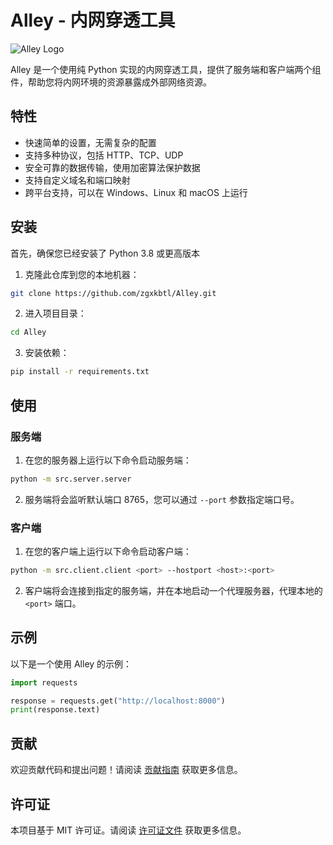 # Alley - 内网穿透工具

![Alley Logo](https://github.com/your_username/your_repository/raw/main/logo.png)

Alley 是一个使用纯 Python 实现的内网穿透工具，提供了服务端和客户端两个组件，帮助您将内网环境的资源暴露成外部网络资源。

## 特性

- 快速简单的设置，无需复杂的配置
- 支持多种协议，包括 HTTP、TCP、UDP
- 安全可靠的数据传输，使用加密算法保护数据
- 支持自定义域名和端口映射
- 跨平台支持，可以在 Windows、Linux 和 macOS 上运行

## 安装

首先，确保您已经安装了 Python 3.8 或更高版本

1. 克隆此仓库到您的本地机器：

```bash
git clone https://github.com/zgxkbtl/Alley.git
```

2. 进入项目目录：

```bash
cd Alley
```

3. 安装依赖：

```bash
pip install -r requirements.txt
```

## 使用

### 服务端

1. 在您的服务器上运行以下命令启动服务端：

```bash
python -m src.server.server
```

2. 服务端将会监听默认端口 8765，您可以通过 `--port` 参数指定端口号。

### 客户端

1. 在您的客户端上运行以下命令启动客户端：

```bash
python -m src.client.client <port> --hostport <host>:<port>
```

2. 客户端将会连接到指定的服务端，并在本地启动一个代理服务器，代理本地的 `<port>` 端口。

## 示例

以下是一个使用 Alley 的示例：

```python
import requests

response = requests.get("http://localhost:8000")
print(response.text)
```

## 贡献

欢迎贡献代码和提出问题！请阅读 [贡献指南](CONTRIBUTING.md) 获取更多信息。

## 许可证

本项目基于 MIT 许可证。请阅读 [许可证文件](LICENSE) 获取更多信息。
